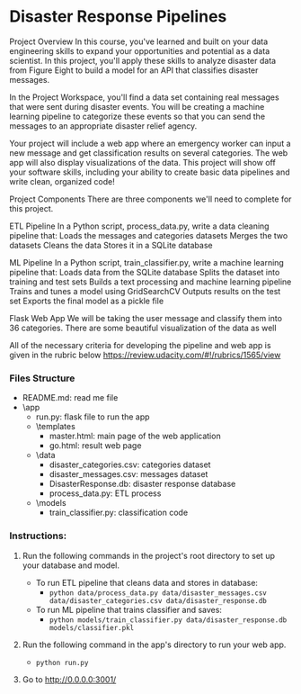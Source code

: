 # Disaster Response Pipelines

Project Overview In this course, you've learned and built on your data engineering skills to expand your opportunities and potential as a data scientist. In this project, you'll apply these skills to analyze disaster data from Figure Eight to build a model for an API that classifies disaster messages.

In the Project Workspace, you'll find a data set containing real messages that were sent during disaster events. You will be creating a machine learning pipeline to categorize these events so that you can send the messages to an appropriate disaster relief agency.

Your project will include a web app where an emergency worker can input a new message and get classification results on several categories. The web app will also display visualizations of the data. This project will show off your software skills, including your ability to create basic data pipelines and write clean, organized code!

Project Components There are three components we'll need to complete for this project.

ETL Pipeline In a Python script, process_data.py, write a data cleaning pipeline that: Loads the messages and categories datasets Merges the two datasets Cleans the data Stores it in a SQLite database

ML Pipeline In a Python script, train_classifier.py, write a machine learning pipeline that: Loads data from the SQLite database Splits the dataset into training and test sets Builds a text processing and machine learning pipeline Trains and tunes a model using GridSearchCV Outputs results on the test set Exports the final model as a pickle file

Flask Web App We will be taking the user message and classify them into 36 categories. There are some beautiful visualization of the data as well

All of the necessary criteria for developing the pipeline and web app is given in the rubric below https://review.udacity.com/#!/rubrics/1565/view

### Files Structure

- README.md: read me file
- \app
  - run.py: flask file to run the app
  - \templates
    - master.html: main page of the web application 
	- go.html: result web page
  - \data
	- disaster_categories.csv: categories dataset
	- disaster_messages.csv: messages dataset
	- DisasterResponse.db: disaster response database
	- process_data.py: ETL process
  - \models
	- train_classifier.py: classification code

### Instructions:
1. Run the following commands in the project's root directory to set up your database and model.

    - To run ETL pipeline that cleans data and stores in database:
        - `python data/process_data.py data/disaster_messages.csv data/disaster_categories.csv data/disaster_response.db`
    - To run ML pipeline that trains classifier and saves:
        - `python models/train_classifier.py data/disaster_response.db models/classifier.pkl`

2. Run the following command in the app's directory to run your web app.
    - `python run.py`

3. Go to http://0.0.0.0:3001/

